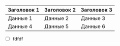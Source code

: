 | Заголовок 1 | Заголовок 2 | Заголовок 3 |
|-------------|-------------|-------------|
| Данные 1    | Данные 2    | Данные 3    |
| Данные 4    | Данные 5    | Данные 6    |

- [ ] fdfdf